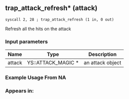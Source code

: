 ## trap_attack_refresh* (attack)

`syscall 2, 28 ; trap_attack_refresh (1 in, 0 out)`

Refresh all the hits on the attack

### Input parameters
| Name | Type | Description
|------|------|------------
| attack   | YS::ATTACK_MAGIC *   | an attack object


### Example Usage From NA



### Appears in:



